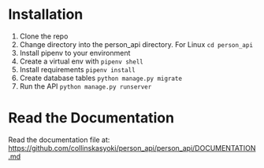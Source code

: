# Installation

1. Clone the repo
2. Change directory into the person_api directory. For Linux `cd person_api`
3. Install pipenv to your environment
4. Create a virtual env with `pipenv shell`
5. Install requirements `pipenv install`
6. Create database tables `python manage.py migrate`
7. Run the API `python manage.py runserver`

# Read the Documentation

Read the documentation file at:
https://github.com/collinskasyoki/person_api/person_api/DOCUMENTATION.md
